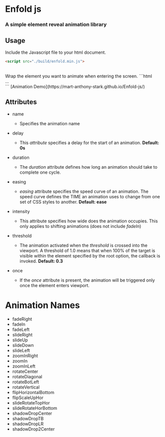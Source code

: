# Enfold js

### A simple element reveal animation library

## Usage
Include the Javascript file to your html document.
```html
<script src="./build/enfold.min.js">
```
<br/>
Wrap the element you want to animate when entering the screen.
```html
<enfold-animate name="fadeIn">
  <div>...</div>
</enfold-animate>
```
[Animation Demo](https://mart-anthony-stark.github.io/Enfold-js/)


## Attributes

- name
  - Specifies the animation name
- delay
  - This _attribute_ specifies a delay for the start of an animation. **Default: 0s**
- duration
  - The _duration_ attribute defines how long an animation should take to complete one cycle.
- easing

  - _easing_ attribute specifies the speed curve of an animation. The speed curve defines the TIME an animation uses to change from one set of CSS styles to another. **Default: ease**

- intensity
  - This attribute specifies how wide does the animation occupies. This only applies to shifting animations (does not include _fadeIn_)
- threshold
  - The animation activated when the _threshold_ is crossed into the viewport. A threshold of 1.0 means that when 100% of the target is visible within the element specified by the root option, the callback is invoked. **Default: 0.3**
- once
  - If the _once_ attribute is present, the animation will be triggered only once the element enters viewport.

# Animation Names
- fadeRight
- fadeIn
- fadeLeft
- slideRight
- slideUp
- slideDown
- slideLeft
- zoomInRight
- zoomIn
- zoomInLeft
- rotateCenter
- rotateDiagonal
- rotateBotLeft
- rotateVertical
- flipHorizontalBottom
- flipScaleUpHor
- slideRotateTopHor
- slideRotateHorBottom
- shadowDropCenter
- shadowDropTB
- shadowDropLR
- shadowDrop2Center
